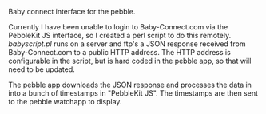 Baby connect interface for the pebble.

Currently I have been unable to login to Baby-Connect.com via the PebbleKit JS interface, so I created a perl script to do this remotely. *babyscript.pl* runs on a server and ftp's a JSON response received from Baby-Connect.com to a public HTTP address. The HTTP address is configurable in the script, but is hard coded in the pebble app, so that will need to be updated.

The pebble app downloads the JSON response and processes the data in into a bunch of timestamps in "PebbleKit JS". The timestamps are then sent to the pebble watchapp to display.

